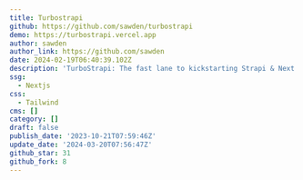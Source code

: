 ```yaml
---
title: Turbostrapi
github: https://github.com/sawden/turbostrapi
demo: https://turbostrapi.vercel.app
author: sawden
author_link: https://github.com/sawden
date: 2024-02-19T06:40:39.102Z
description: 'TurboStrapi: The fast lane to kickstarting Strapi & Next.js projects.'
ssg:
  - Nextjs
css:
  - Tailwind
cms: []
category: []
draft: false
publish_date: '2023-10-21T07:59:46Z'
update_date: '2024-03-20T07:56:47Z'
github_star: 31
github_fork: 8
---
```

